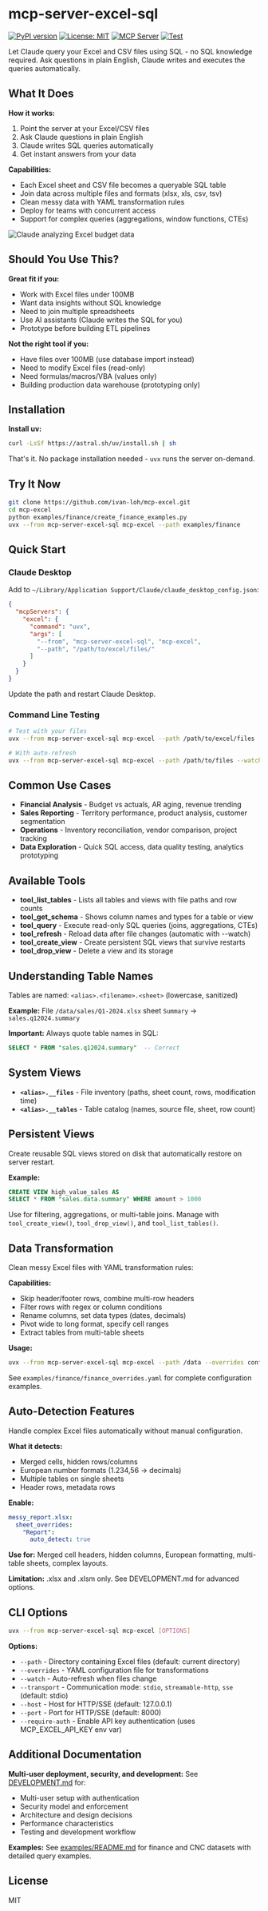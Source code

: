 # mcp-server-excel-sql

[![PyPI version](https://badge.fury.io/py/mcp-server-excel-sql.svg)](https://pypi.org/project/mcp-server-excel-sql/)
[![License: MIT](https://img.shields.io/badge/License-MIT-yellow.svg)](https://opensource.org/licenses/MIT)
[![MCP Server](https://img.shields.io/badge/MCP-Server-blue.svg)](https://modelcontextprotocol.io)
[![Test](https://github.com/ivan-loh/mcp-excel/actions/workflows/test.yml/badge.svg)](https://github.com/ivan-loh/mcp-excel/actions)

Let Claude query your Excel and CSV files using SQL - no SQL knowledge required. Ask questions in plain English, Claude writes and executes the queries automatically.

## What It Does

**How it works:**
1. Point the server at your Excel/CSV files
2. Ask Claude questions in plain English
3. Claude writes SQL queries automatically
4. Get instant answers from your data

**Capabilities:**
- Each Excel sheet and CSV file becomes a queryable SQL table
- Join data across multiple files and formats (xlsx, xls, csv, tsv)
- Clean messy data with YAML transformation rules
- Deploy for teams with concurrent access
- Support for complex queries (aggregations, window functions, CTEs)

![Claude analyzing Excel budget data](examples/sample.png)

## Should You Use This?

**Great fit if you:**
- Work with Excel files under 100MB
- Want data insights without SQL knowledge
- Need to join multiple spreadsheets
- Use AI assistants (Claude writes the SQL for you)
- Prototype before building ETL pipelines

**Not the right tool if you:**
- Have files over 100MB (use database import instead)
- Need to modify Excel files (read-only)
- Need formulas/macros/VBA (values only)
- Building production data warehouse (prototyping only)

## Installation

**Install uv:**
```bash
curl -LsSf https://astral.sh/uv/install.sh | sh
```

That's it. No package installation needed - `uvx` runs the server on-demand.

## Try It Now

```bash
git clone https://github.com/ivan-loh/mcp-excel.git
cd mcp-excel
python examples/finance/create_finance_examples.py
uvx --from mcp-server-excel-sql mcp-excel --path examples/finance
```

## Quick Start

### Claude Desktop

Add to `~/Library/Application Support/Claude/claude_desktop_config.json`:

```json
{
  "mcpServers": {
    "excel": {
      "command": "uvx",
      "args": [
        "--from", "mcp-server-excel-sql", "mcp-excel",
        "--path", "/path/to/excel/files/"
      ]
    }
  }
}
```

Update the path and restart Claude Desktop.

### Command Line Testing

```bash
# Test with your files
uvx --from mcp-server-excel-sql mcp-excel --path /path/to/excel/files

# With auto-refresh
uvx --from mcp-server-excel-sql mcp-excel --path /path/to/files --watch
```

## Common Use Cases

- **Financial Analysis** - Budget vs actuals, AR aging, revenue trending
- **Sales Reporting** - Territory performance, product analysis, customer segmentation
- **Operations** - Inventory reconciliation, vendor comparison, project tracking
- **Data Exploration** - Quick SQL access, data quality testing, analytics prototyping

## Available Tools

- **tool_list_tables** - Lists all tables and views with file paths and row counts
- **tool_get_schema** - Shows column names and types for a table or view
- **tool_query** - Execute read-only SQL queries (joins, aggregations, CTEs)
- **tool_refresh** - Reload data after file changes (automatic with --watch)
- **tool_create_view** - Create persistent SQL views that survive restarts
- **tool_drop_view** - Delete a view and its storage

## Understanding Table Names

Tables are named: `<alias>.<filename>.<sheet>` (lowercase, sanitized)

**Example:** File `/data/sales/Q1-2024.xlsx` sheet `Summary` → `sales.q12024.summary`

**Important:** Always quote table names in SQL:
```sql
SELECT * FROM "sales.q12024.summary"  -- Correct
```

## System Views

- **`<alias>.__files`** - File inventory (paths, sheet count, rows, modification time)
- **`<alias>.__tables`** - Table catalog (names, source file, sheet, row count)

## Persistent Views

Create reusable SQL views stored on disk that automatically restore on server restart.

**Example:**
```sql
CREATE VIEW high_value_sales AS
SELECT * FROM "sales.data.summary" WHERE amount > 1000
```

Use for filtering, aggregations, or multi-table joins. Manage with `tool_create_view()`, `tool_drop_view()`, and `tool_list_tables()`.

## Data Transformation

Clean messy Excel files with YAML transformation rules:

**Capabilities:**
- Skip header/footer rows, combine multi-row headers
- Filter rows with regex or column conditions
- Rename columns, set data types (dates, decimals)
- Pivot wide to long format, specify cell ranges
- Extract tables from multi-table sheets

**Usage:**
```bash
uvx --from mcp-server-excel-sql mcp-excel --path /data --overrides config.yaml
```

See `examples/finance/finance_overrides.yaml` for complete configuration examples.

## Auto-Detection Features

Handle complex Excel files automatically without manual configuration.

**What it detects:**
- Merged cells, hidden rows/columns
- European number formats (1.234,56 → decimals)
- Multiple tables on single sheets
- Header rows, metadata rows

**Enable:**
```yaml
messy_report.xlsx:
  sheet_overrides:
    "Report":
      auto_detect: true
```

**Use for:** Merged cell headers, hidden columns, European formatting, multi-table sheets, complex layouts.

**Limitation:** .xlsx and .xlsm only. See DEVELOPMENT.md for advanced options.

## CLI Options

```bash
uvx --from mcp-server-excel-sql mcp-excel [OPTIONS]
```

**Options:**
- `--path` - Directory containing Excel files (default: current directory)
- `--overrides` - YAML configuration file for transformations
- `--watch` - Auto-refresh when files change
- `--transport` - Communication mode: `stdio`, `streamable-http`, `sse` (default: stdio)
- `--host` - Host for HTTP/SSE (default: 127.0.0.1)
- `--port` - Port for HTTP/SSE (default: 8000)
- `--require-auth` - Enable API key authentication (uses MCP_EXCEL_API_KEY env var)

## Additional Documentation

**Multi-user deployment, security, and development:**
See [DEVELOPMENT.md](DEVELOPMENT.md) for:
- Multi-user setup with authentication
- Security model and enforcement
- Architecture and design decisions
- Performance characteristics
- Testing and development workflow

**Examples:**
See [examples/README.md](examples/) for finance and CNC datasets with detailed query examples.

## License

MIT
